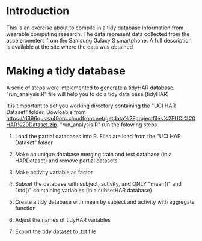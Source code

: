 # Introduction
This is an exercise about to compile in a tidy database information from wearable computing research. The data represent data collected from the accelerometers from the Samsung Galaxy S smartphone. A full description is available at the site where the data was obtained

# Making a tidy database
A serie of steps were implemented to generate a tidyHAR database. "run_analysis.R" file will help you to do a tidy data base (tidyHAR)

It is timportant to set you working directory containing the "UCI HAR Dataset" folder. Dowloable from https://d396qusza40orc.cloudfront.net/getdata%2Fprojectfiles%2FUCI%20HAR%20Dataset.zip. "run_analysis.R" run the folowing steps:

1. Load the partial databases into R. Files are load from the "UCI HAR Dataset" folder

2. Make an unique database merging train and test database (in a HARDataset) and remove partial datasets

3. Make activity variable as factor

4. Subset the database with subject, activity, and ONLY "mean()" and "std()" cointaining variables (in a subsetHAR database)

5. Create a tidy database with mean by subject and activity with aggregate function

6. Adjust the names of tidyHAR  variables

7. Export the tidy dataset to .txt file

